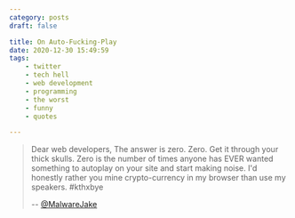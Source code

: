 ```yaml
---
category: posts
draft: false

title: On Auto-Fucking-Play
date: 2020-12-30 15:49:59
tags:
    - twitter
    - tech hell
    - web development
    - programming
    - the worst
    - funny
    - quotes

---
```


> Dear web developers, The answer is zero. Zero. Get it through your thick skulls. Zero is the number of times anyone has EVER wanted something to autoplay on your site and start making noise. I'd honestly rather you mine crypto-currency in my browser than use my speakers. #kthxbye
>
> -- [@MalwareJake](https://twitter.com/malwarejake/status/967691884771487745?lang=en)
